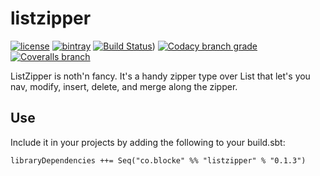 # listzipper

[![license](https://img.shields.io/github/license/mashape/apistatus.svg?maxAge=86400)](https://opensource.org/licenses/MIT)
[![bintray](https://api.bintray.com/packages/blocke/releases/listzipper/images/download.svg)](https://bintray.com/blocke/releases/listzipper/_latestVersion)
[![Build Status](https://img.shields.io/travis/gzoller/listzipper.svg?branch=master)](https://travis-ci.org/gzoller/listzipper))
[![Codacy branch grade](https://img.shields.io/codacy/grade/9437bb8b88464096b1a848ba0eed8b7d/master.svg?maxAge=2592000)](https://www.codacy.com/app/gzoller/listzipper?utm_source=github.com&amp;utm_medium=referral&amp;utm_content=gzoller/listzipper&amp;utm_campaign=Badge_Grade)
[![Coveralls branch](https://img.shields.io/coveralls/gzoller/listzipper/master.svg?maxAge=360)](https://coveralls.io/github/gzoller/listzipper)

ListZipper is noth'n fancy.  It's a handy zipper type over List that let's you nav, modify, insert, delete, and merge along the zipper.

## Use

Include it in your projects by adding the following to your build.sbt:

    libraryDependencies ++= Seq("co.blocke" %% "listzipper" % "0.1.3")

